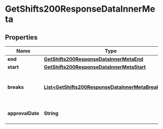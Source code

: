 

# GetShifts200ResponseDataInnerMeta


## Properties

| Name | Type | Description | Notes |
|------------ | ------------- | ------------- | -------------|
|**end** | [**GetShifts200ResponseDataInnerMetaEnd**](GetShifts200ResponseDataInnerMetaEnd.md) |  |  [optional] |
|**start** | [**GetShifts200ResponseDataInnerMetaStart**](GetShifts200ResponseDataInnerMetaStart.md) |  |  [optional] |
|**breaks** | [**List&lt;GetShifts200ResponseDataInnerMetaBreaksInner&gt;**](GetShifts200ResponseDataInnerMetaBreaksInner.md) | List of break periods within the shift. |  [optional] |
|**approvalDate** | **String** | Approval date of the shift. |  [optional] |



